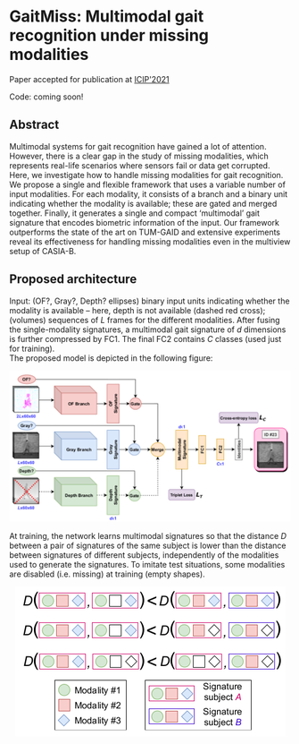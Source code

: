 # GaitMiss: Multimodal gait recognition under missing modalities

Paper accepted for publication at [ICIP'2021](https://2021.ieeeicip.org/)

Code: coming soon!

## Abstract
Multimodal systems for gait recognition have gained a lot of attention. However, there is a clear gap in the study of missing modalities, which represents real-life scenarios where sensors fail or data get corrupted. Here, we investigate how to handle missing modalities for gait recognition. We propose a single and flexible framework that uses a variable number of input modalities. For each modality, it consists of a branch and a binary unit indicating whether the modality is available; these are gated and merged together. Finally, it generates a single and compact ‘multimodal’ gait signature that encodes biometric information of the input. Our framework outperforms the state of the art on TUM-GAID and extensive experiments reveal its effectiveness for handling missing modalities even in the multiview setup of CASIA-B. 

## Proposed architecture

Input: (OF?, Gray?, Depth? ellipses) binary input units indicating whether the modality is available – here, depth is not available (dashed red cross); (volumes) sequences of _L_ frames for the different modalities. After fusing the single-modality signatures, a multimodal gait signature of _d_ dimensions is further compressed by FC1. The final FC2 contains _C_ classes (used just for training).  
The proposed model is depicted in the following figure:  
<p  align="center"><img src="images/gaitmiss_model.png"></p>

At training, the network learns multimodal signatures so that the distance _D_ between a pair of signatures of the same subject is lower than the distance between signatures of different subjects, independently of the modalities used to generate the signatures. To imitate test situations, some modalities are disabled (i.e. missing) at training (empty shapes).

<p align='center'><img src="images/gaitmiss_loss.png"></p>


